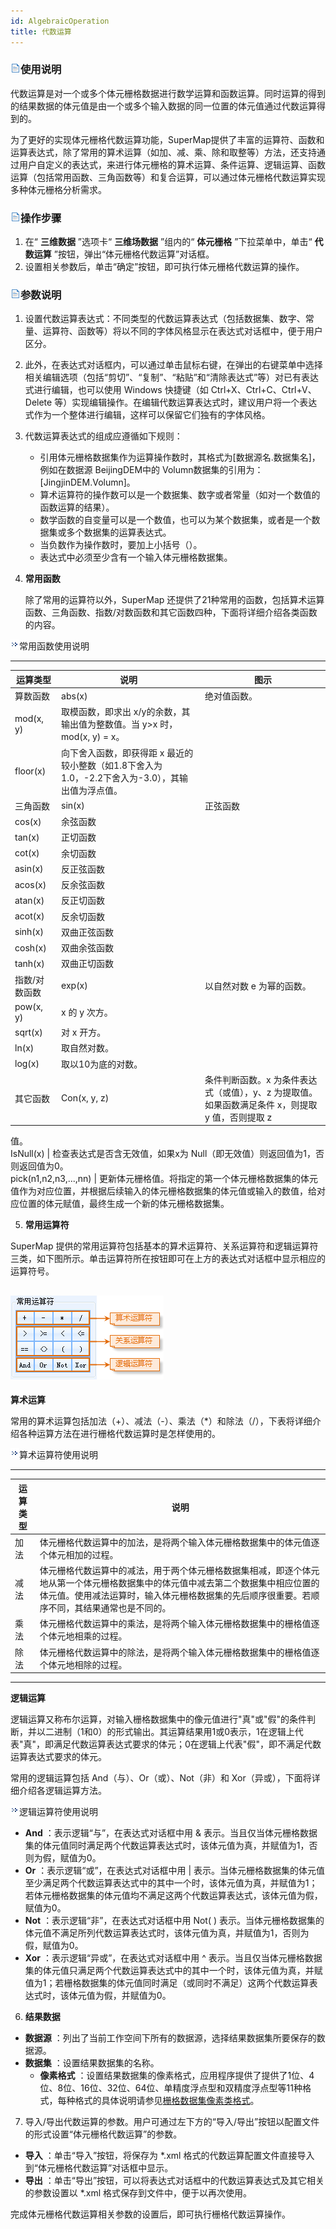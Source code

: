 ```yaml
---
id: AlgebraicOperation
title: 代数运算
---
```

### ![](../../../img/read.gif)使用说明

代数运算是对一个或多个体元栅格数据进行数学运算和函数运算。同时运算的得到的结果数据的体元值是由一个或多个输入数据的同一位置的体元值通过代数运算得到的。

为了更好的实现体元栅格代数运算功能，SuperMap提供了丰富的运算符、函数和运算表达式，除了常用的算术运算（如加、减、乘、除和取整等）方法，还支持通过用户自定义的表达式，来进行体元栅格的算术运算、条件运算、逻辑运算、函数运算（包括常用函数、三角函数等）和复合运算，可以通过体元栅格代数运算实现多种体元栅格分析需求。

### ![](../../../img/read.gif)操作步骤

  1. 在“ **三维数据** ”选项卡“ **三维场数据** ”组内的“ **体元栅格** ”下拉菜单中，单击“ **代数运算** ”按钮，弹出“体元栅格代数运算”对话框。
  2. 设置相关参数后，单击“确定”按钮，即可执行体元栅格代数运算的操作。

### ![](../../../img/read.gif)参数说明

  1. 设置代数运算表达式：不同类型的代数运算表达式（包括数据集、数字、常量、运算符、函数等）将以不同的字体风格显示在表达式对话框中，便于用户区分。
  2. 此外，在表达式对话框内，可以通过单击鼠标右键，在弹出的右键菜单中选择相关编辑选项（包括“剪切”、“复制”、“粘贴”和“清除表达式”等）对已有表达式进行编辑，也可以使用 Windows 快捷键（如 Ctrl+X、Ctrl+C、Ctrl+V、Delete 等）实现编辑操作。在编辑代数运算表达式时，建议用户将一个表达式作为一个整体进行编辑，这样可以保留它们独有的字体风格。

  3. 代数运算表达式的组成应遵循如下规则：

      * 引用体元栅格数据集作为运算操作数时，其格式为[数据源名.数据集名]，例如在数据源 BeijingDEM中的 Volumn数据集的引用为：[JingjinDEM.Volumn]。
      * 算术运算符的操作数可以是一个数据集、数字或者常量（如对一个数值的函数运算的结果）。
      * 数学函数的自变量可以是一个数值，也可以为某个数据集，或者是一个数据集或多个数据集的运算表达式。
      * 当负数作为操作数时，要加上小括号（）。
      * 表达式中必须至少含有一个输入体元栅格数据集。
  4. **常用函数**

     除了常用的运算符以外，SuperMap 还提供了21种常用的函数，包括算术运算函数、三角函数、指数/对数函数和其它函数四种，下面将详细介绍各类函数的内容。

![](../../../img/close.gif)常用函数使用说明


---
运算类型 | 说明 | 图示  
---|---|---  
算数函数 | abs(x) | 绝对值函数。  
mod(x, y) | 取模函数，即求出 x/y的余数，其输出值为整数值。当 y>x 时，mod(x, y) = x。  
floor(x) | 向下舍入函数，即获得距 x 最近的较小整数（如1.8下舍入为1.0，-2.2下舍入为-3.0），其输出值为浮点值。  
三角函数 | sin(x) | 正弦函数  
cos(x) | 余弦函数  
tan(x) | 正切函数  
cot(x) | 余切函数  
asin(x) | 反正弦函数  
acos(x) | 反余弦函数  
atan(x) | 反正切函数  
acot(x) | 反余切函数  
sinh(x) | 双曲正弦函数  
cosh(x) | 双曲余弦函数  
tanh(x) | 双曲正切函数  
指数/对数函数 | exp(x) | 以自然对数 e 为幂的函数。  
pow(x, y) | x 的 y 次方。  
sqrt(x) | 对 x 开方。  
ln(x) | 取自然对数。  
log(x) | 取以10为底的对数。  
其它函数 | Con(x, y, z) | 条件判断函数。x 为条件表达式（或值），y、z 为提取值。如果函数满足条件 x，则提取 y 值，否则提取 z
值。  
IsNull(x) | 检查表达式是否含无效值，如果x为 Null（即无效值）则返回值为1，否则返回值为0。  
pick(n1,n2,n3,...,nn) |
更新体元栅格值。将指定的第一个体元栅格数据集的体元值作为对应位置，并根据后续输入的体元栅格数据集的体元值或输入的数值，给对应位置的体元赋值，最终生成一个新的体元栅格数据集。  
  
  5. **常用运算符**

SuperMap
提供的常用运算符包括基本的算术运算符、关系运算符和逻辑运算符三类，如下图所示。单击运算符所在按钮即可在上方的表达式对话框中显示相应的运算符号。

![](../img/operator.png)  
---  
  
**算术运算**

常用的算术运算包括加法（+）、减法（-）、乘法（*）和除法（/），下表将详细介绍各种运算方法在进行栅格代数运算时是怎样使用的。

![](../../../img/close.gif)算术运算符使用说明

---
运算类型 |     说明  
---|---  
加法 | 体元栅格代数运算中的加法，是将两个输入体元栅格数据集中的体元值逐个体元相加的过程。
减法|体元栅格代数运算中的减法，用于两个体元栅格数据集相减，即逐个体元地从第一个体元栅格数据集中的体元值中减去第二个数据集中相应位置的体元值。使用减法运算时，输入体元栅格数据集的先后顺序很重要。若顺序不同，其结果通常也是不同的。
乘法 | 体元栅格代数运算中的乘法，是将两个输入体元栅格数据集中的栅格值逐个体元地相乘的过程。  
除法 | 体元栅格代数运算中的除法，是将两个输入体元栅格数据集中的栅格值逐个体元地相除的过程。  
---


**逻辑运算**

逻辑运算又称布尔运算，对输入栅格数据集中的像元值进行"真"或"假"的条件判断，并以二进制（1和0）的形式输出。其运算结果用1或0表示，1在逻辑上代表"真"，即满足代数运算表达式要求的体元；0在逻辑上代表"假"，即不满足代数运算表达式要求的体元。

常用的逻辑运算包括 And（与）、Or（或）、Not（非）和 Xor（异或），下面将详细介绍各逻辑运算方法。

![](../../../img/close.gif)逻辑运算符使用说明

  * **And** ：表示逻辑“与”，在表达式对话框中用 & 表示。当且仅当体元栅格数据集的体元值同时满足两个代数运算表达式时，该体元值为真，并赋值为1，否则为假，赋值为0。
  * **Or** ：表示逻辑“或”，在表达式对话框中用 | 表示。当体元栅格数据集的体元值至少满足两个代数运算表达式中的其中一个时，该体元值为真，并赋值为1；若体元栅格数据集的体元值均不满足这两个代数运算表达式，该体元值为假，赋值为0。
  * **Not** ：表示逻辑“非”，在表达式对话框中用 Not( ) 表示。当体元栅格数据集的体元值不满足所列代数运算表达式时，该体元值为真，并赋值为1，否则为假，赋值为0。
  * **Xor** ：表示逻辑“异或”，在表达式对话框中用 ^ 表示。当且仅当体元栅格数据集的体元值只满足两个代数运算表达式中的其中一个时，该体元值为真，并赋值为1；若栅格数据集的体元值同时满足（或同时不满足）这两个代数运算表达式时，该体元值为假，并赋值为0。

6. **结果数据**

  * **数据源** ：列出了当前工作空间下所有的数据源，选择结果数据集所要保存的数据源。
  * **数据集** ：设置结果数据集的名称。
    * **像素格式** ：设置结果数据集的像素格式，应用程序提供了提供了1位、4位、8位、16位、32位、64位、单精度浮点型和双精度浮点型等11种格式，每种格式的具体说明请参见[栅格数据集像素类格式]()。
7. 导入/导出代数运算的参数。用户可通过左下方的“导入/导出”按钮以配置文件的形式设置“体元栅格代数运算”的参数。 
  * **导入** ：单击“导入”按钮，将保存为 *.xml 格式的代数运算配置文件直接导入到“体元栅格代数运算”对话框中显示。
  * **导出** ：单击“导出”按钮，可以将表达式对话框中的代数运算表达式及其它相关的参数设置以 *.xml 格式保存到文件中，便于以再次使用。

  完成体元栅格代数运算相关参数的设置后，即可执行栅格代数运算操作。



